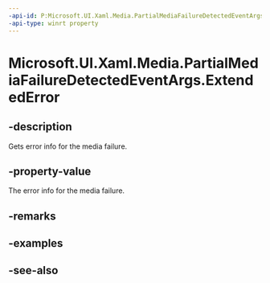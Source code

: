 ```yaml
---
-api-id: P:Microsoft.UI.Xaml.Media.PartialMediaFailureDetectedEventArgs.ExtendedError
-api-type: winrt property
---
```


<!-- Property syntax
public Windows.Foundation.HResult ExtendedError { get; }
-->

# Microsoft.UI.Xaml.Media.PartialMediaFailureDetectedEventArgs.ExtendedError

## -description
Gets error info for the media failure.

## -property-value
The error info for the media failure.

## -remarks

## -examples

## -see-also
